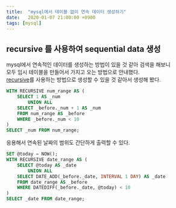 ```yaml
---
title:  "mysql에서 테이블 없이 연속 데이터 생성하기"
date:   2020-01-07 21:00:00 +0900
tags: [mysql]
---
```


## recursive 를 사용하여 sequential data 생성

mysql에서 연속적인 데이터를 생성하는 방법이 있을 것 같아 검색을 해보니   
모두 임시 테이블을 만들어서 가지고 오는 방법으로 안내했다.  
[recursive](https://naheenosaur.github.io/mysql%EC%97%90%EC%84%9C-%EA%B3%84%EC%B8%B5%ED%98%95-%EA%B5%AC%EC%A1%B0-%EC%9E%AC%EA%B7%80%EC%8B%9D-%EC%B6%9C%EB%A0%A5)를 사용하는 방법으로 생성할 수 있을 것 같아서 생성해 봤다.
 
```sql
WITH RECURSIVE num_range AS ( 
	SELECT 1 AS _num
		UNION ALL 	
	SELECT _before._num + 1 AS _num
	FROM num_range AS _before
	WHERE _before._num < 10
) 
SELECT _num FROM num_range; 
```

응용해서 연속된 날짜의 범위도 간단하게 출력할 수 있다.
```sql
SET @today = NOW();
WITH RECURSIVE date_range AS ( 
	SELECT @today AS _date
		UNION ALL 	
	SELECT DATE_ADD(_before._date, INTERVAL 1 DAY) AS _date
	FROM date_range AS _before
	WHERE DATEDIFF(_before._date, @today) < 10
) 
SELECT _date FROM date_range; 
```